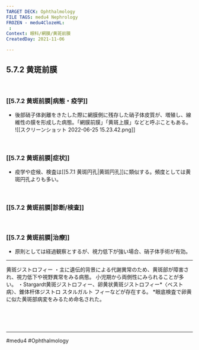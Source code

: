 ```yaml
---
TARGET DECK: Ophthalmology
FILE TAGS: medu4 Nephrology
FROZEN - medu4ClozeHL:
 : 
Context: 眼科/網膜/黄斑前膜
CreatedDay: 2021-11-06

---
```


## 5.7.2 黄斑前膜

<br>

### [[5.7.2 黄斑前膜|病態・疫学]]
* 後部硝子体剥離をきたした際に網膜側に残存した硝子体皮質が、増殖し、線維性の膜を形成した病態。「網膜前膜」「黄斑上膜」などと呼ぶこともある。
![[スクリーンショット 2022-06-25 15.23.42.png]]

<br>

### [[5.7.2 黄斑前膜|症状]]
* 疫学や症候、検査は[[5.7.1 黄斑円孔|黄斑円孔]]に類似する。頻度としては黄斑円孔よりも多い。



<br>

### [[5.7.2 黄斑前膜|診断/検査]]


<br>

### [[5.7.2 黄斑前膜|治療]]
* 原則としては経過観察とするが、視力低下が強い場合、硝子体手術が有効。


----
黄斑ジストロフィー
・主に遺伝的背景による代謝異常のため、黄斑部が障害され、視力低下や視野異常をみる病態。 小児期から両側性にみられることが多い。
・Stargardt黄斑ジストロフィー、卵黄状黄斑ジストロフィー*〈ベスト病〉、錐体杆体ジストロ スタルガルト
フィーなどが存在する。  *眼底検査で卵黄に似た黄斑部病変をみるため命名された。



<br><br><br>

---
#medu4 #Ophthalmology 
